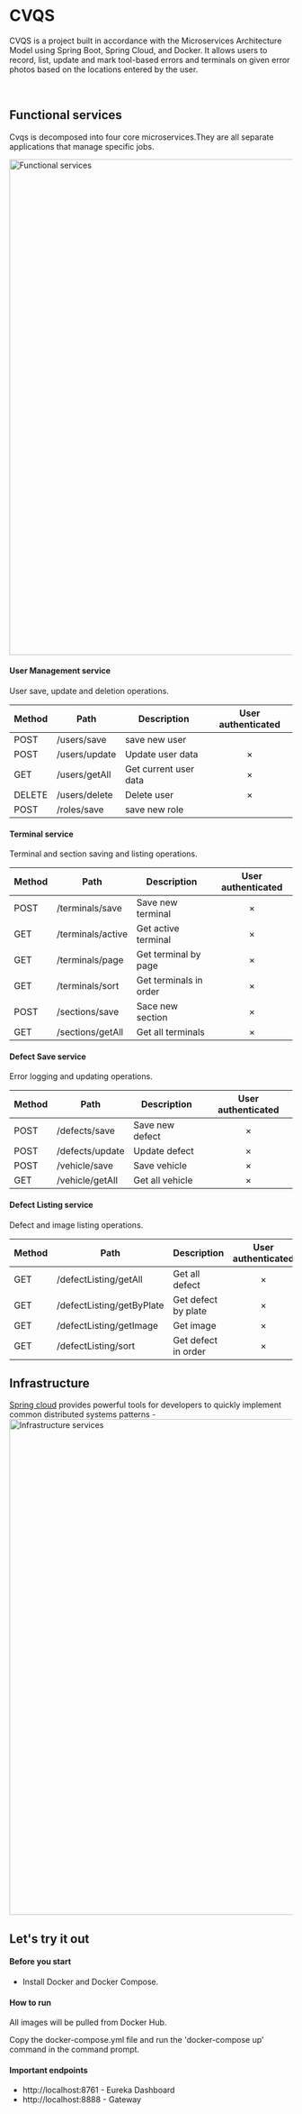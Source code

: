 
# CVQS

CVQS is a project built in accordance with the Microservices Architecture Model using Spring Boot, Spring Cloud, and Docker. It allows users to record, list, update and mark tool-based errors and terminals on given error photos based on the locations entered by the user.

<br>


## Functional services

Cvqs is decomposed into four core microservices.They are all separate applications that manage specific jobs.

<img width="880" alt="Functional services" src="https://user-images.githubusercontent.com/83051118/235381194-4b6cb09d-167a-4013-bbcb-9bc478dd09e8.jpg">

#### User Management service
User save, update and deletion operations.

Method	| Path	| Description	| User authenticated	|
------------- | ------------------------- | ------------- |:-------------:|
POST	| /users/save	| save new user	|  | 	
POST	| /users/update	| Update user data | × 
GET	| /users/getAll	| Get current user data	| × 
DELETE	| /users/delete	| Delete user	| × 
POST	| /roles/save	| save new role	|  | 	



#### Terminal service
Terminal and section saving and listing operations.

Method	| Path	| Description	| User authenticated	
------------- | ------------------------- | ------------- |:-------------:|
POST	| /terminals/save	| Save new terminal	| ×
GET	| /terminals/active	| Get active terminal         | × | 	
GET	| /terminals/page	| Get terminal by page 	| × 
GET	| /terminals/sort| Get terminals in order | ×
POST	| /sections/save| Sace new section | ×
GET	| /sections/getAll| Get all terminals | ×



#### Defect Save service
Error logging and updating operations.


Method	| Path	| Description	| User authenticated
------------- | ------------------------- | ------------- |:-------------:|
POST	| /defects/save	| Save new defect	| × 
POST	| /defects/update	| Update defect	| ×
POST	| /vehicle/save	| Save vehicle	| ×
GET	| /vehicle/getAll	| Get all vehicle	| ×

#### Defect Listing service
Defect and image listing operations.


Method	| Path	| Description	| User authenticated
------------- | ------------------------- | ------------- |:-------------:|
GET	| /defectListing/getAll	| Get all defect	| × 
GET	| /defectListing/getByPlate	| Get defect by plate| ×
GET	| /defectListing/getImage	| Get image 	| ×
GET	| /defectListing/sort	| Get defect in order	| ×

## Infrastructure
[Spring cloud](https://spring.io/projects/spring-cloud) provides powerful tools for developers to quickly implement common distributed systems patterns -
<img width="880" alt="Infrastructure services" src="https://user-images.githubusercontent.com/83051118/235382264-9276f10f-06db-4b37-aec3-e2e381edd893.jpg">

## Let's try it out

#### Before you start
- Install Docker and Docker Compose.

#### How to run
All images will be pulled from Docker Hub.

Copy the docker-compose.yml file and run the 'docker-compose up' command in the command prompt.


#### Important endpoints
- http://localhost:8761 - Eureka Dashboard
- http://localhost:8888 - Gateway 
